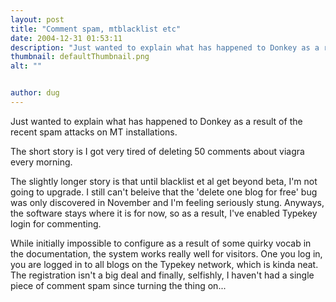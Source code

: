 ```yaml
---
layout: post
title: "Comment spam, mtblacklist etc"
date: 2004-12-31 01:53:11
description: "Just wanted to explain what has happened to Donkey as a result of the recent spam attacks on MT installations. The short story is I got very tired of deleting 50 comments about viagra every morning. The slightly longer story&#8230;"
thumbnail: defaultThumbnail.png
alt: ""


author: dug
---
```


<p>Just wanted to explain what has happened to Donkey as a result of the recent spam attacks on MT installations.</p>

<p>The short story is I got very tired of deleting 50 comments about viagra every morning. </p>

<p>The slightly longer story is that until blacklist et al get beyond beta, I'm not going to upgrade. I still can't beleive that the 'delete one blog for free' bug was only discovered in November and I'm feeling seriously stung. Anyways, the software stays where it is for now, so as a result, I've enabled Typekey login for commenting.</p>

<p>While initially impossible to configure as a result of some quirky vocab in the documentation, the system works really well for visitors. One you log in, you are logged in to all blogs on the Typekey network, which is kinda neat. The registration isn't a big deal and finally, selfishly, I haven't had a single piece of comment spam since turning the thing on...</p>
